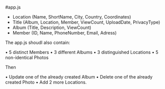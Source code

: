  #app.js
 - Location	(Name, ShortName, City, Country, Coordinates)
 - Title (Album, Location, Member, ViewCount, UploadDate, PrivacyType)
 - Album (Title,  Description, ViewCount)
 - Member (ID, Name, PhoneNumber, Email, Adress)


 The app.js shoudl also contain:

•	5 distinct Members
•	3 different Albums
•	3 distinguished Locations
•	5 non-identical Photos

Then 

•	Update one of the already created Album 
•	Delete one of the already created Photo
•	Add 2 more Locations.